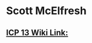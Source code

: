 # Scott McElfresh

## [ICP 13 Wiki Link:](https://github.com/sme1d1/UMKC_DeepLearning2021/wiki/ICP13)

